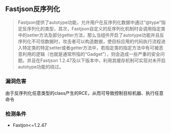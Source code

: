 ## Fastjson反序列化
>Fastjson提供了autotype功能，允许用户在反序列化数据中通过“@type”指定反序列化的类型，其次，Fastjson自定义的反序列化机制时会调用指定类中的setter方法及部分getter方法，那么当组件开启了autotype功能并且反序列化不可信数据时，攻击者可以构造数据，使目标应用的代码执行流程进入特定类的特定setter或者getter方法中，若指定类的指定方法中有可被恶意利用的逻辑（也就是通常所指的“Gadget”），则会造成一些严重的安全问题。并且在Fastjson 1.2.47及以下版本中，利用其缓存机制可实现对未开启autotype功能的绕过。


### 漏洞危害

由于反序列化任意类型的class产生的RCE，从而可导致控制目标机器、执行任意命令

### 检测条件
- Fastjon<=1.2.47

